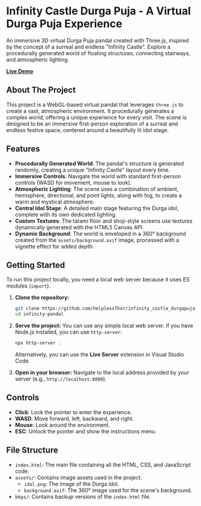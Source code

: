 # Infinity Castle Durga Puja - A Virtual Durga Puja Experience

An immersive 3D virtual Durga Puja pandal created with Three.js, inspired by the concept of a surreal and endless "Infinity Castle". Explore a procedurally generated world of floating structures, connecting stairways, and atmospheric lighting.

**[Live Demo](https://helplessThor.github.io/infinity_castle_durgapuja/)** 


## About The Project

This project is a WebGL-based virtual pandal that leverages `three.js` to create a vast, atmospheric environment. It procedurally generates a complex world, offering a unique experience for every visit. The scene is designed to be an immersive first-person exploration of a surreal and endless festive space, centered around a beautifully lit idol stage.

## Features

-   **Procedurally Generated World**: The pandal's structure is generated randomly, creating a unique "Infinity Castle" layout every time.
-   **Immersive Controls**: Navigate the world with standard first-person controls (WASD for movement, mouse to look).
-   **Atmospheric Lighting**: The scene uses a combination of ambient, hemisphere, directional, and point lights, along with fog, to create a warm and mystical atmosphere.
-   **Central Idol Stage**: A detailed main stage featuring the Durga idol, complete with its own dedicated lighting.
-   **Custom Textures**: The tatami floor and shoji-style screens use textures dynamically generated with the HTML5 Canvas API.
-   **Dynamic Background**: The world is enveloped in a 360° background created from the `assets/background.avif` image, processed with a vignette effect for added depth.

## Getting Started

To run this project locally, you need a local web server because it uses ES modules (`import`).

1.  **Clone the repository:**
    ```sh
    git clone https://github.com/helplessThor/infinity_castle_durgapuja.git
    cd infinity-pandal
    ```
2.  **Serve the project:**
    You can use any simple local web server. If you have Node.js installed, you can use `http-server`:
    ```sh
    npx http-server .
    ```
    Alternatively, you can use the **Live Server** extension in Visual Studio Code.

3.  **Open in your browser:**
    Navigate to the local address provided by your server (e.g., `http://localhost:8080`).

## Controls

-   **Click**: Lock the pointer to enter the experience.
-   **WASD**: Move forward, left, backward, and right.
-   **Mouse**: Look around the environment.
-   **ESC**: Unlock the pointer and show the instructions menu.

## File Structure

-   `index.html`: The main file containing all the HTML, CSS, and JavaScript code.
-   `assets/`: Contains image assets used in the project.
    -   `idol.png`: The image of the Durga idol.
    -   `background.avif`: The 360° image used for the scene's background.
-   `bkps/`: Contains backup versions of the `index.html` file.
